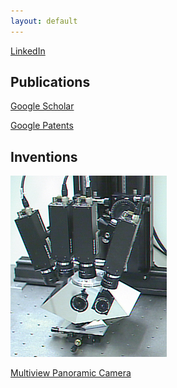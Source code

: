 ```yaml
---
layout: default
---
```


[LinkedIn](https://www.linkedin.com/in/karhantan)

## Publications
[Google Scholar](https://scholar.google.com/citations?hl=en&user=Fz17zgcAAAAJ)

[Google Patents](https://patents.google.com/?inventor=kar-han+tan,Kar+Han+Tan&status=GRANT&clustered=false&sort=new&num=100)

## Inventions
![](/Pyramid/camera_files/spam_setup.jpeg)

[Multiview Panoramic Camera](/Pyramid)
